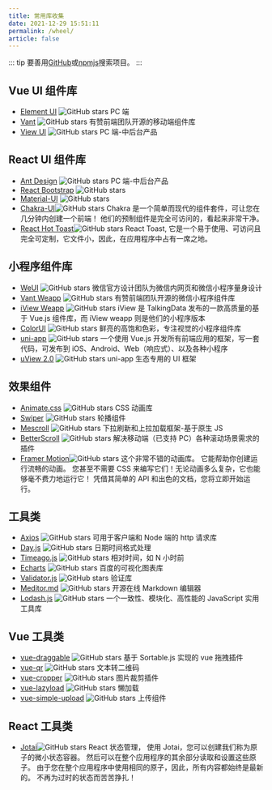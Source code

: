 ```yaml
---
title: 常用库收集
date: 2021-12-29 15:51:11
permalink: /wheel/
article: false
---
```


::: tip
要善用[GitHub](https://github.com/)或[npmjs](https://www.npmjs.com/)搜索项目。
:::

## Vue UI 组件库

- [Element UI](https://element.eleme.cn/#/zh-CN) <img src='https://img.shields.io/github/stars/ElemeFE/element' alt='GitHub stars' class="no-zoom"> PC 端
- [Vant](https://youzan.github.io/vant/#/zh-CN/) <img src='https://img.shields.io/github/stars/youzan/vant' alt='GitHub stars' class="no-zoom"> 有赞前端团队开源的移动端组件库
- [View UI](https://www.iviewui.com/) <img src='https://img.shields.io/github/stars/view-design/ViewUI' alt='GitHub stars' class="no-zoom"> PC 端-中后台产品

## React UI 组件库

- [Ant Design](https://ant.design/) <img src='https://img.shields.io/github/stars/ant-design/ant-design' alt='GitHub stars' class="no-zoom"> PC 端-中后台产品
- [React Bootstrap](https://react-bootstrap.github.io/) <img src='https://img.shields.io/github/stars/react-bootstrap/react-bootstrap' alt='GitHub stars' class="no-zoom">
- [Material-UI](https://material-ui.com/) <img src='https://img.shields.io/github/stars/mui-org/material-ui' alt='GitHub stars' class="no-zoom">
- [Chakra-UI](https://chakra-ui.com/)<img src='https://img.shields.io/github/stars/chakra-ui/chakra-ui' alt='GitHub stars' class="no-zoom"> Chakra 是一个简单而现代的组件套件，可让您在几分钟内创建一个前端！ 他们的预制组件是完全可访问的，看起来非常干净。
- [React Hot Toast](https://react-hot-toast.com/)<img src='https://img.shields.io/github/stars/timolins/react-hot-toast' alt='GitHub stars' class="no-zoom"> React Toast, 它是一个易于使用、可访问且完全可定制，它文件小，因此，在应用程序中占有一席之地。

## 小程序组件库

- [WeUI](https://github.com/Tencent/weui-wxss) <img src='https://img.shields.io/github/stars/Tencent/weui-wxss' alt='GitHub stars' class="no-zoom"> 微信官方设计团队为微信内网页和微信小程序量身设计
- [Vant Weapp](https://weapp.iviewui.com/) <img src='https://img.shields.io/github/stars/youzan/vant-weapp' alt='GitHub stars' class="no-zoom"> 有赞前端团队开源的微信小程序组件库
- [iView Weapp](https://weapp.iviewui.com/) <img src='https://img.shields.io/github/stars/TalkingData/iview-weapp' alt='GitHub stars' class="no-zoom"> iView 是 TalkingData 发布的一款高质量的基于 Vue.js 组件库，而 iView weapp 则是他们的小程序版本
- [ColorUI](https://weapp.iviewui.com/) <img src='https://img.shields.io/github/stars/weilanwl/ColorUI' alt='GitHub stars' class="no-zoom"> 鲜亮的高饱和色彩，专注视觉的小程序组件库
- [uni-app](https://uniapp.dcloud.io/) <img src='https://img.shields.io/github/stars/dcloudio/uni-app' alt='GitHub stars' class="no-zoom"> 一个使用 Vue.js 开发所有前端应用的框架，写一套代码，可发布到 iOS、Android、Web（响应式）、以及各种小程序
- [uView 2.0](https://www.uviewui.com/components/intro.html) <img src='https://img.shields.io/github/stars/umicro/uView2.0' alt='GitHub stars' class="no-zoom"> uni-app 生态专用的 UI 框架

## 效果组件

- [Animate.css](https://animate.style/) <img src='https://img.shields.io/github/stars/animate-css/animate.css' alt='GitHub stars' class="no-zoom"> CSS 动画库
- [Swiper](https://www.swiper.com.cn/) <img src='https://img.shields.io/github/stars/nolimits4web/swiper' alt='GitHub stars' class="no-zoom"> 轮播组件
- [Mescroll](http://www.mescroll.com) <img src='https://img.shields.io/github/stars/mescroll/mescroll' alt='GitHub stars' class="no-zoom"> 下拉刷新和上拉加载框架-基于原生 JS
- [BetterScroll](https://better-scroll.github.io/docs/zh-CN/guide/) <img src='https://img.shields.io/github/stars/ustbhuangyi/better-scroll' alt='GitHub stars' class="no-zoom"> 解决移动端（已支持 PC）各种滚动场景需求的插件
- [Framer Motion](https://www.framer.com/motion/)<img src='https://img.shields.io/github/stars/framer/motion' alt='GitHub stars' class="no-zoom"> 这个非常不错的动画库。 它能帮助你创建运行流畅的动画。 您甚至不需要 CSS 来编写它们！无论动画多么复杂，它也能够毫不费力地运行它！ 凭借其简单的 API 和出色的文档，您将立即开始运行。

## 工具类

- [Axios](https://github.com/axios/axios) <img src='https://img.shields.io/github/stars/axios/axios' alt='GitHub stars' class="no-zoom"> 可用于客户端和 Node 端的 http 请求库
- [Day.js](https://github.com/iamkun/dayjs) <img src='https://img.shields.io/github/stars/iamkun/dayjs' alt='GitHub stars' class="no-zoom"> 日期时间格式处理
- [Timeago.js](https://github.com/hustcc/timeago.js) <img src='https://img.shields.io/github/stars/hustcc/timeago.js' alt='GitHub stars' class="no-zoom"> 相对时间，如 N 小时前
- [Echarts](https://echarts.apache.org/zh/index.html) <img src='https://img.shields.io/github/stars/apache/echarts' alt='GitHub stars' class="no-zoom"> 百度的可视化图表库
- [Validator.js](https://github.com/validatorjs/validator.js) <img src='https://img.shields.io/github/stars/validatorjs/validator.js' alt='GitHub stars' class="no-zoom"> 验证库
- [Meditor.md](https://pandao.github.io/editor.md/) <img src='https://img.shields.io/github/stars/pandao/editor.md' alt='GitHub stars' class="no-zoom"> 开源在线 Markdown 编辑器
- [Lodash.js](https://www.lodashjs.com/) <img src='https://img.shields.io/github/stars/lodash/lodash' alt='GitHub stars' class="no-zoom"> 一个一致性、模块化、高性能的 JavaScript 实用工具库

## Vue 工具类

- [vue-draggable](https://www.itxst.com/vue-draggable/tutorial.html) <img src='https://img.shields.io/github/stars/SortableJS/Vue.Draggable' alt='GitHub stars' class="no-zoom"> 基于 Sortable.js 实现的 vue 拖拽插件
- [vue-qr](https://github.com/Binaryify/vue-qr) <img src='https://img.shields.io/github/stars/Binaryify/vue-qr' alt='GitHub stars' class="no-zoom"> 文本转二维码
- [vue-cropper](https://github.com/xyxiao001/vue-cropper) <img src='https://img.shields.io/github/stars/xyxiao001/vue-cropper' alt='GitHub stars' class="no-zoom"> 图片裁剪插件
- [vue-lazyload](https://github.com/hilongjw/vue-lazyload) <img src='https://img.shields.io/github/stars/hilongjw/vue-lazyload' alt='GitHub stars' class="no-zoom"> 懒加载
- [vue-simple-upload](https://github.com/saivarunk/vue-simple-upload) <img src='https://img.shields.io/github/stars/saivarunk/vue-simple-upload' alt='GitHub stars' class="no-zoom"> 上传组件

## React 工具类

- [Jotai](https://jotai.pmnd.rs/)<img src='https://img.shields.io/github/stars/pmndrs/jotai' alt='GitHub stars' class="no-zoom"> React 状态管理， 使用 Jotai，您可以创建我们称为原子的微小状态容器。 然后可以在整个应用程序的其余部分读取和设置这些原子。 由于您在整个应用程序中使用相同的原子，因此，所有内容都始终是最新的。 不再为过时的状态而苦苦挣扎！
